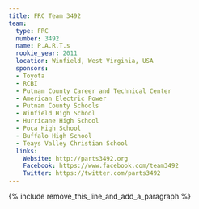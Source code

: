 ```yaml
---
title: FRC Team 3492
team:
  type: FRC
  number: 3492
  name: P.A.R.T.s
  rookie_year: 2011
  location: Winfield, West Virginia, USA
  sponsors:
  - Toyota
  - RCBI
  - Putnam County Career and Technical Center
  - American Electric Power
  - Putnam County Schools
  - Winfield High School
  - Hurricane High School
  - Poca High School
  - Buffalo High School
  - Teays Valley Christian School
  links:
    Website: http://parts3492.org
    Facebook: https://www.facebook.com/team3492
    Twitter: https://twitter.com/parts3492
---
```


{% include remove_this_line_and_add_a_paragraph %}